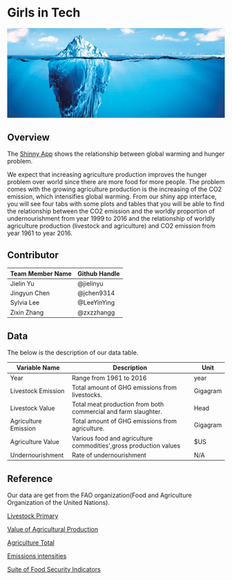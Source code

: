 # Girls in Tech
![img.jpg](img.jpg)

## Overview
The [Shinny App]() shows the relationship between global warming and hunger problem. 

We expect that increasing agriculture production improves the hunger problem over world since there are more food for more people. The problem comes with the growing agriculture production is the increasing of the CO2 emission, which intensifies global warming. From our shiny app interface, you will see four tabs with some plots and tables that you will be able to find the relationship between the CO2 emission and the worldly proportion of  undernourishment from year 1999 to 2016 and the relationship of worldly agriculture production (livestock and agriculture) and CO2 emission from year 1961 to year 2016. 

## Contributor
| Team Member Name  | Github  Handle   |
|-------------------|------------|
| Jielin Yu         | @jielinyu   |
| Jingyun Chen      | @jchen9314  |
| Sylvia Lee        | @LeeYinYing |
| Zixin Zhang       | @zxzzhangg  |

## Data
The below is the description of our data table. 

| Variable Name        | Description                                                       | Unit     |
|----------------------|-------------------------------------------------------------------|----------|
| Year                 | Range from 1961 to 2016                                           | year     |
| Livestock Emission   | Total amount of GHG emissions from livestocks.                    | Gigagram |
| Livestock Value      | Total meat production from both commercial and farm slaughter.    | Head     |
| Agriculture Emission | Total amount of GHG emissions from agriculture.                   | Gigagram |
| Agriculture Value    | Various food and agriculture commodities’,gross production values | $US      |
| Undernourishment     | Rate of undernourishment                                          | N/A      |

## Reference
Our data are get from the FAO organization(Food and Agriculture Organization of the United Nations). 

[Livestock Primary](http://www.fao.org/faostat/en/#data/QL)

[Value of Agricultural Production](http://www.fao.org/faostat/en/#data/QV)

[Agriculture Total](http://www.fao.org/faostat/en/#data/GT)

[Emissions intensities](http://www.fao.org/faostat/en/#data/EI)

[Suite of Food Security Indicators](http://www.fao.org/faostat/en/#data/FS)
